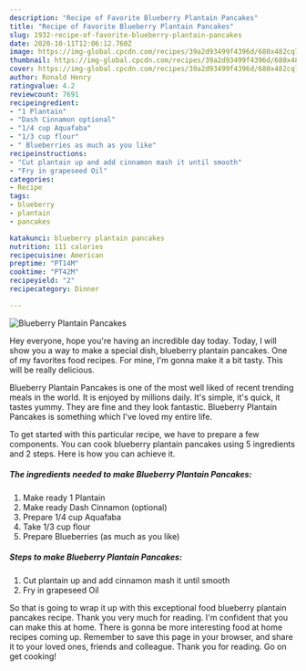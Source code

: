 ```yaml
---
description: "Recipe of Favorite Blueberry Plantain Pancakes"
title: "Recipe of Favorite Blueberry Plantain Pancakes"
slug: 1932-recipe-of-favorite-blueberry-plantain-pancakes
date: 2020-10-11T12:06:12.760Z
image: https://img-global.cpcdn.com/recipes/39a2d93499f4396d/680x482cq70/blueberry-plantain-pancakes-recipe-main-photo.jpg
thumbnail: https://img-global.cpcdn.com/recipes/39a2d93499f4396d/680x482cq70/blueberry-plantain-pancakes-recipe-main-photo.jpg
cover: https://img-global.cpcdn.com/recipes/39a2d93499f4396d/680x482cq70/blueberry-plantain-pancakes-recipe-main-photo.jpg
author: Ronald Henry
ratingvalue: 4.2
reviewcount: 7691
recipeingredient:
- "1 Plantain"
- "Dash Cinnamon optional"
- "1/4 cup Aquafaba"
- "1/3 cup flour"
- " Blueberries as much as you like"
recipeinstructions:
- "Cut plantain up and add cinnamon mash it until smooth"
- "Fry in grapeseed Oil"
categories:
- Recipe
tags:
- blueberry
- plantain
- pancakes

katakunci: blueberry plantain pancakes 
nutrition: 111 calories
recipecuisine: American
preptime: "PT14M"
cooktime: "PT42M"
recipeyield: "2"
recipecategory: Dinner

---
```



![Blueberry Plantain Pancakes](https://img-global.cpcdn.com/recipes/39a2d93499f4396d/680x482cq70/blueberry-plantain-pancakes-recipe-main-photo.jpg)

Hey everyone, hope you're having an incredible day today. Today, I will show you a way to make a special dish, blueberry plantain pancakes. One of my favorites food recipes. For mine, I'm gonna make it a bit tasty. This will be really delicious.



Blueberry Plantain Pancakes is one of the most well liked of recent trending meals in the world. It is enjoyed by millions daily. It's simple, it's quick, it tastes yummy. They are fine and they look fantastic. Blueberry Plantain Pancakes is something which I've loved my entire life.


To get started with this particular recipe, we have to prepare a few components. You can cook blueberry plantain pancakes using 5 ingredients and 2 steps. Here is how you can achieve it.

<!--inarticleads1-->

##### The ingredients needed to make Blueberry Plantain Pancakes:

1. Make ready 1 Plantain
1. Make ready Dash Cinnamon (optional)
1. Prepare 1/4 cup Aquafaba
1. Take 1/3 cup flour
1. Prepare  Blueberries (as much as you like)




<!--inarticleads2-->

##### Steps to make Blueberry Plantain Pancakes:

1. Cut plantain up and add cinnamon mash it until smooth
1. Fry in grapeseed Oil




So that is going to wrap it up with this exceptional food blueberry plantain pancakes recipe. Thank you very much for reading. I'm confident that you can make this at home. There is gonna be more interesting food at home recipes coming up. Remember to save this page in your browser, and share it to your loved ones, friends and colleague. Thank you for reading. Go on get cooking!
